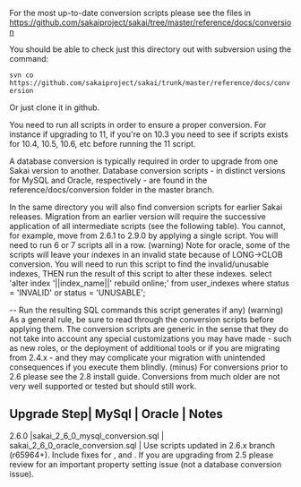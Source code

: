 For the most up-to-date conversion scripts please see the files in https://github.com/sakaiproject/sakai/tree/master/reference/docs/conversion

You should be able to check just this directory out with subversion using the command:

`svn co https://github.com/sakaiproject/sakai/trunk/master/reference/docs/conversion`

Or just clone it in github.

You need to run all scripts in order to ensure a proper conversion. For instance if upgrading to 11, if you're on 10.3 you need to see if scripts exists for 10.4, 10.5, 10.6, etc before running the 11 script. 

A database conversion is typically required in order to upgrade from one Sakai version to another. Database conversion scripts - in distinct versions for MySQL and Oracle, respectively - are found in the reference/docs/conversion folder in the master branch.

In the same directory you will also find conversion scripts for earlier Sakai releases. Migration from an earlier version will require the successive application of all intermediate scripts (see the following table). You cannot, for example, move from 2.6.1 to 2.9.0 by applying a single script. You will need to run 6 or 7 scripts all in a row.
(warning) Note for oracle, some of the scripts will leave your indexes in an invalid state because of LONG->CLOB conversion. You will need to run this script to find the invalid/unusable indexes, THEN run the result of this script to alter these indexes.
select 'alter index '||index_name||' rebuild online;' from user_indexes where status = 'INVALID' or status = 'UNUSABLE'; 

-- Run the resulting SQL commands this script generates if any)
(warning) As a general rule, be sure to read through the conversion scripts before applying them. The conversion scripts are generic in the sense that they do not take into account any special customizations you may have made - such as new roles, or the deployment of additional tools or if you are migrating from 2.4.x - and they may complicate your migration with unintended consequences if you execute them blindly.
(minus) For conversions prior to 2.6 please see the 2.8 install guide. Conversions from much older are not very well supported or tested but should still work.

Upgrade Step| MySql | Oracle | Notes
-------------------------------------
2.6.0 |sakai_2_6_0_mysql_conversion.sql | sakai_2_6_0_oracle_conversion.sql | Use scripts updated in 2.6.x branch (r65964+). Include fixes for ,  and . If you are upgrading from 2.5 please review  for an important property setting issue (not a database conversion
issue).
